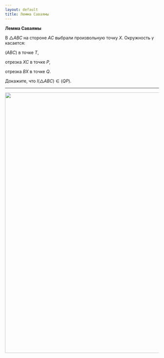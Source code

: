 ```yaml
---
layout: default
title: Лемма Саваямы
---
```


**Лемма Саваямы**

В $△ABC$ на стороне $AC$  выбрали произвольную точку $X$. Окружность $\gamma$ касается:

$(ABC)$ в точке $T$,

отрезка $XC$ в точке $P$,

отрезка $BX$ в точке $Q$.

Докажите, что $I(△ABC) \in (QP)$.

--- ---

<img width='850' src="https://docs.google.com/drawings/d/1xS846vW-fNAbmzwXfuwDTBxrRo0c2mflicqs3YJbFt8/export/svg">
